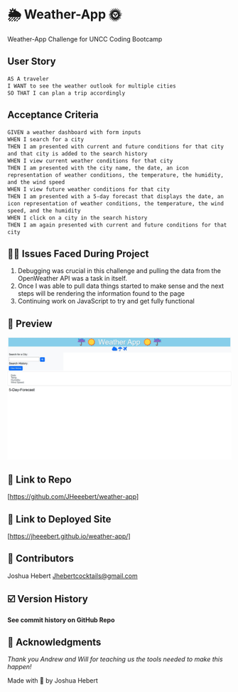# 🌦 Weather-App 🌞
Weather-App Challenge for UNCC Coding Bootcamp

## User Story

```
AS A traveler
I WANT to see the weather outlook for multiple cities
SO THAT I can plan a trip accordingly
```

## Acceptance Criteria

```
GIVEN a weather dashboard with form inputs
WHEN I search for a city
THEN I am presented with current and future conditions for that city and that city is added to the search history
WHEN I view current weather conditions for that city
THEN I am presented with the city name, the date, an icon representation of weather conditions, the temperature, the humidity, and the wind speed
WHEN I view future weather conditions for that city
THEN I am presented with a 5-day forecast that displays the date, an icon representation of weather conditions, the temperature, the wind speed, and the humidity
WHEN I click on a city in the search history
THEN I am again presented with current and future conditions for that city
```

## 🔗‍💥 Issues Faced During Project
1.  Debugging was crucial in this challenge and pulling the data from the OpenWeather API was a task in itself.
2.  Once I was able to pull data things started to make sense and the next steps will be rendering the information found to the page 
3.  Continuing work on JavaScript to try and get fully functional

## 🔎 Preview
<img src= "./assets/images/weather.app.ss.jpg" 
    alt= "this should be a screenshot of the project"/>


## 🔗 Link to Repo
[https://github.com/JHeeebert/weather-app]

## 🔗 Link to Deployed Site
[https://jheeebert.github.io/weather-app/]

## 🫶 Contributors
Joshua Hebert
Jhebertcocktails@gmail.com

## ☑️ Version History
**See commit history on GitHub Repo**

## 🙏 Acknowledgments
*Thank you Andrew and Will for teaching us the tools needed to make this happen!*

Made with 🖤 by Joshua Hebert     